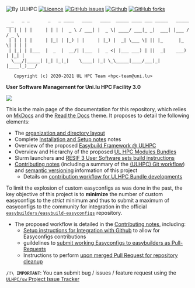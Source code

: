 ![By ULHPC](https://img.shields.io/badge/by-ULHPC-blue.svg) [![Licence](https://img.shields.io/badge/license-GPL--3.0-blue.svg)](http://www.gnu.org/licenses/gpl-3.0.html) [![GitHub issues](https://img.shields.io/github/issues/ULHPC/sw.svg)](https://github.com/ULHPC/sw/issues/) [![Github](https://img.shields.io/badge/sources-github-green.svg)](https://github.com/ULHPC/sw/) [![GitHub forks](https://img.shields.io/github/forks/ULHPC/sw?style=flat-square)](https://github.com/ULHPC/sw)

      _   _ _       _   _ ____   ____   ____  _____ ____ ___ _____   _____  ___
     | | | | |     | | | |  _ \ / ___| |  _ \| ____/ ___|_ _|  ___| |___ / / _ \
     | | | | |     | |_| | |_) | |     | |_) |  _| \___ \| || |_      |_ \| | | |
     | |_| | |___  |  _  |  __/| |___  |  _ <| |___ ___) | ||  _|    ___) | |_| |
      \___/|_____| |_| |_|_|    \____| |_| \_\_____|____/___|_|     |____(_)___/

       Copyright (c) 2020-2021 UL HPC Team <hpc-team@uni.lu>

__User Software Management for Uni.lu HPC Facility 3.0__

[![](slides_acm-pearc21-resif3_cover.png)](slides_acm-pearc21-resif3.pdf)

This is the main page of the documentation for this repository, which relies on [MkDocs](http://www.mkdocs.org/) and the [Read the Docs](http://readthedocs.io) theme. It proposes to detail the following elements:

* The [organization and directory layout](layout.md)
* Complete [Installation and Setup notes](setup.md) notes
* Overview of the proposed [Easybuild Framework @ ULHPC](environment.md)
* Overview and Hierarchy of the proposed [UL HPC Modules Bundles](swsets.md)
* Slurm launchers and [RESIF 3 User Software sets build instructions](build.md)
* [Contributing notes](contributing/index.md) (including a summary of the [(ULHPC) Git workflow](contributing/git-workflow.md)) and [semantic versioning](contributing/versioning.md) information of this project
    - Details on [contribution workflow for  ULHPC Bundle developments](workflow.md)

To limit the explosion of custom easyconfigs as was done in the past, the key objective of this project is to **minimize** the number of custom easyconfigs to the _strict_ minimum and thus to submit a maximum of easyconfigs to the community for integration in the official [`easybuilders/easybuild-easyconfigs`](https://github.com/easybuilders/easybuild-easyconfigs) repository.

* The proposed workflow is detailed in the [Contributing notes](contributing/index.md), including:
    - [Setup instructions for Integration with Github](contributing/setup-github-integration.md) to allow for Easyconfigs contributions
    - guildelines to [submit working Easyconfigs to easybuilders as Pull-Requests](contributing/pull-requests.md)
    - Instructions to perform [upon merged Pull Request for repository cleanup](contributing/closing-merged-pr.md)

__`/!\ IMPORTANT`__: You can submit bug / issues / feature request using the [`ULHPC/sw` Project Issue Tracker](https://github.com/ULHPC/sw/issues)
